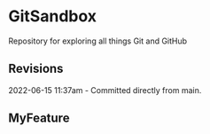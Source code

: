 # GitSandbox
Repository for exploring all things Git and GitHub

## Revisions
2022-06-15 11:37am - Committed directly from main.

## MyFeature
